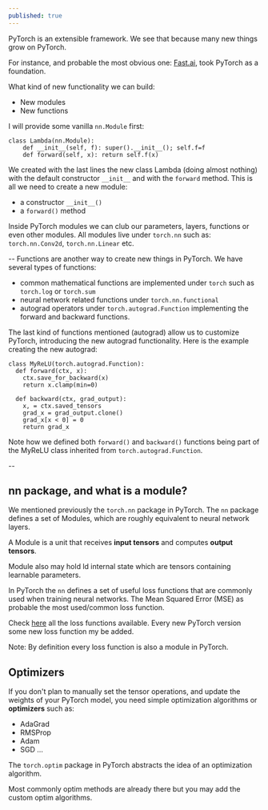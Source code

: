 ```yaml
---
published: true
---
```

PyTorch is an extensible framework. We see that because many new things grow on PyTorch.

For instance, and probable the most obvious one: [Fast.ai](https://github.com/fastai/fastai), took PyTorch as a foundation.

What kind of new functionality we can build:
* New modules
* New functions

I will provide some vanilla `nn.Module` first:
~~~
class Lambda(nn.Module):
    def __init__(self, f): super().__init__(); self.f=f
    def forward(self, x): return self.f(x)
~~~

We created with the last lines the new class Lambda (doing almost nothing) with the default constructor `__init__` and with the `forward` method. This is all we need to create a new module:
* a constructor `__init__()`
* a `forward()` method

Inside PyTorch modules we can club our parameters, layers, functions or even other modules. 
All modules live under `torch.nn` such as: `torch.nn.Conv2d`, `torch.nn.Linear` etc.

--
Functions are another way to create new things in PyTorch. We have several types of functions:
* common mathematical functions are implemented under `torch` such as `torch.log` or `torch.sum`
* neural network related functions under `torch.nn.functional`
* autograd operators under `torch.autograd.Function` implementing the forward and backward functions.

The last kind of functions mentioned (autograd) allow us to customize PyTorch, introducing the new autograd functionality. Here is the example creating the new autograd:
~~~
class MyReLU(torch.autograd.Function):
  def forward(ctx, x):
    ctx.save_for_backward(x)
    return x.clamp(min=0)

  def backward(ctx, grad_output):
    x, = ctx.saved_tensors
    grad_x = grad_output.clone()
    grad_x[x < 0] = 0
    return grad_x
~~~

Note how we defined both `forward()` and `backward()` functions being part of the MyReLU class inherited from `torch.autograd.Function`.

--
## nn package, and what is a module?

We mentioned previously the `torch.nn` package in PyTorch. The `nn` package defines a set of Modules, which are roughly equivalent to neural network layers. 

A Module is a unit that receives **input tensors** and computes **output tensors**.

Module also may hold ld internal state which are tensors containing learnable parameters.

In PyTorch the `nn` defines a set of useful loss functions that are commonly used when training neural networks. The Mean Squared Error (MSE) as probable the most used/common loss function.

Check [here](https://pytorch.org/docs/stable/_modules/torch/nn/modules/loss.html) all the loss functions available. Every new PyTorch version some new loss function my be added.

Note: By definition every loss function is also a module in PyTorch.

## Optimizers

If you don't plan to manually set the tensor operations, and update the weights of your PyTorch model, you need simple optimization algorithms or **optimizers** such as:
* AdaGrad 
* RMSProp 
* Adam 
* SGD ...

The `torch.optim` package in PyTorch abstracts the idea of an optimization algorithm.

Most commonly optim methods are already there but you may add the custom optim algorithms.


